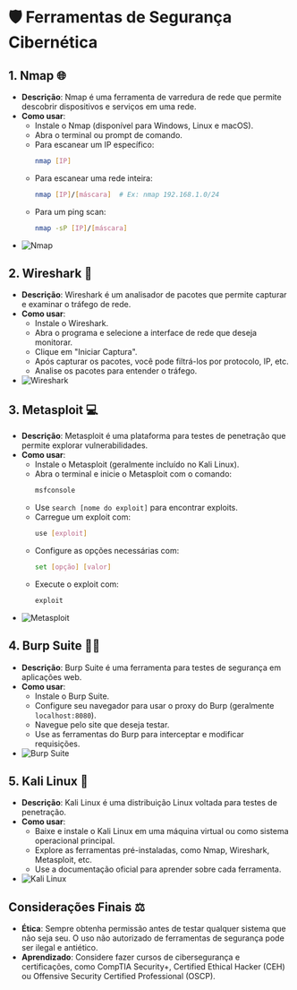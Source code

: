 # 🛡️ Ferramentas de Segurança Cibernética

## 1. Nmap 🌐
- **Descrição**: Nmap é uma ferramenta de varredura de rede que permite descobrir dispositivos e serviços em uma rede.
- **Como usar**:
  - Instale o Nmap (disponível para Windows, Linux e macOS).
  - Abra o terminal ou prompt de comando.
  - Para escanear um IP específico: 
    ```bash
    nmap [IP]
    ```
  - Para escanear uma rede inteira: 
    ```bash
    nmap [IP]/[máscara]  # Ex: nmap 192.168.1.0/24
    ```
  - Para um ping scan: 
    ```bash
    nmap -sP [IP]/[máscara]
    ```
- ![Nmap](https://cdn.discordapp.com/attachments/1314063319920803901/1314065324131221514/image.png?ex=67526a33&is=675118b3&hm=6ec04383ca1502eda50d5f48d53fc73143b7dbe912de4e5bb179263ccdca0a92&)  <!-- Substitua pelo link da imagem do Nmap -->

## 2. Wireshark 🐋
- **Descrição**: Wireshark é um analisador de pacotes que permite capturar e examinar o tráfego de rede.
- **Como usar**:
  - Instale o Wireshark.
  - Abra o programa e selecione a interface de rede que deseja monitorar.
  - Clique em "Iniciar Captura".
  - Após capturar os pacotes, você pode filtrá-los por protocolo, IP, etc.
  - Analise os pacotes para entender o tráfego.
- ![Wireshark](https://example.com/wireshark_image.png)  <!-- Substitua pelo link da imagem do Wireshark -->

## 3. Metasploit 💻
- **Descrição**: Metasploit é uma plataforma para testes de penetração que permite explorar vulnerabilidades.
- **Como usar**:
  - Instale o Metasploit (geralmente incluído no Kali Linux).
  - Abra o terminal e inicie o Metasploit com o comando:
    ```bash
    msfconsole
    ```
  - Use `search [nome do exploit]` para encontrar exploits.
  - Carregue um exploit com:
    ```bash
    use [exploit]
    ```
  - Configure as opções necessárias com:
    ```bash
    set [opção] [valor]
    ```
  - Execute o exploit com:
    ```bash
    exploit
    ```
- ![Metasploit](https://example.com/metasploit_image.png)  <!-- Substitua pelo link da imagem do Metasploit -->

## 4. Burp Suite 🕵️‍♂️
- **Descrição**: Burp Suite é uma ferramenta para testes de segurança em aplicações web.
- **Como usar**:
  - Instale o Burp Suite.
  - Configure seu navegador para usar o proxy do Burp (geralmente `localhost:8080`).
  - Navegue pelo site que deseja testar.
  - Use as ferramentas do Burp para interceptar e modificar requisições.
- ![Burp Suite](https://example.com/burp_suite_image.png)  <!-- Substitua pelo link da imagem do Burp Suite -->

## 5. Kali Linux 🐧
- **Descrição**: Kali Linux é uma distribuição Linux voltada para testes de penetração.
- **Como usar**:
  - Baixe e instale o Kali Linux em uma máquina virtual ou como sistema operacional principal.
  - Explore as ferramentas pré-instaladas, como Nmap, Wireshark, Metasploit, etc.
  - Use a documentação oficial para aprender sobre cada ferramenta.
- ![Kali Linux](https://example.com/kali_linux_image.png)  <!-- Substitua pelo link da imagem do Kali Linux -->

## Considerações Finais ⚖️
- **Ética**: Sempre obtenha permissão antes de testar qualquer sistema que não seja seu. O uso não autorizado de ferramentas de segurança pode ser ilegal e antiético.
- **Aprendizado**: Considere fazer cursos de cibersegurança e certificações, como CompTIA Security+, Certified Ethical Hacker (CEH) ou Offensive Security Certified Professional (OSCP).
